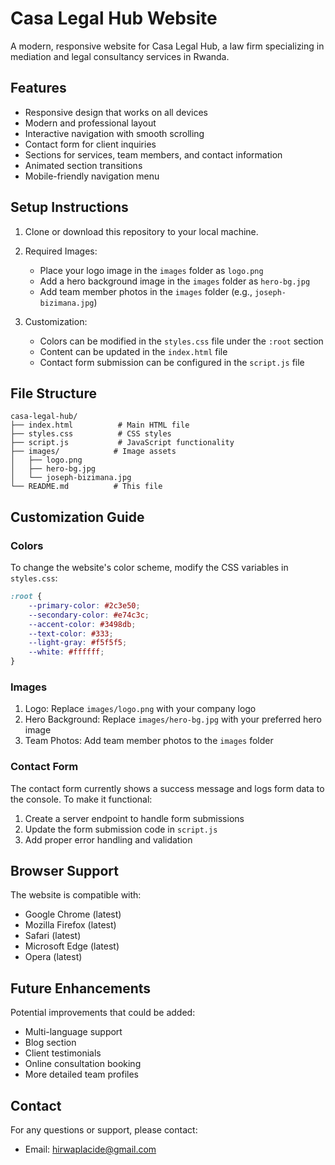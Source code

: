 # Casa Legal Hub Website

A modern, responsive website for Casa Legal Hub, a law firm specializing in mediation and legal consultancy services in Rwanda.

## Features

- Responsive design that works on all devices
- Modern and professional layout
- Interactive navigation with smooth scrolling
- Contact form for client inquiries
- Sections for services, team members, and contact information
- Animated section transitions
- Mobile-friendly navigation menu

## Setup Instructions

1. Clone or download this repository to your local machine.

2. Required Images:
   - Place your logo image in the `images` folder as `logo.png`
   - Add a hero background image in the `images` folder as `hero-bg.jpg`
   - Add team member photos in the `images` folder (e.g., `joseph-bizimana.jpg`)

3. Customization:
   - Colors can be modified in the `styles.css` file under the `:root` section
   - Content can be updated in the `index.html` file
   - Contact form submission can be configured in the `script.js` file

## File Structure

```
casa-legal-hub/
├── index.html          # Main HTML file
├── styles.css          # CSS styles
├── script.js           # JavaScript functionality
├── images/            # Image assets
│   ├── logo.png
│   ├── hero-bg.jpg
│   └── joseph-bizimana.jpg
└── README.md          # This file
```

## Customization Guide

### Colors
To change the website's color scheme, modify the CSS variables in `styles.css`:

```css
:root {
    --primary-color: #2c3e50;
    --secondary-color: #e74c3c;
    --accent-color: #3498db;
    --text-color: #333;
    --light-gray: #f5f5f5;
    --white: #ffffff;
}
```

### Images
1. Logo: Replace `images/logo.png` with your company logo
2. Hero Background: Replace `images/hero-bg.jpg` with your preferred hero image
3. Team Photos: Add team member photos to the `images` folder

### Contact Form
The contact form currently shows a success message and logs form data to the console. To make it functional:

1. Create a server endpoint to handle form submissions
2. Update the form submission code in `script.js`
3. Add proper error handling and validation

## Browser Support

The website is compatible with:
- Google Chrome (latest)
- Mozilla Firefox (latest)
- Safari (latest)
- Microsoft Edge (latest)
- Opera (latest)

## Future Enhancements

Potential improvements that could be added:
- Multi-language support
- Blog section
- Client testimonials
- Online consultation booking
- More detailed team profiles

## Contact

For any questions or support, please contact:
- Email: hirwaplacide@gmail.com

